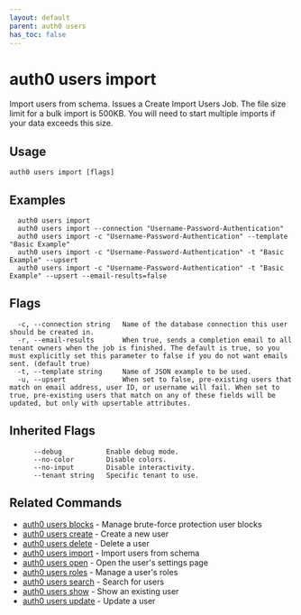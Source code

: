 ```yaml
---
layout: default
parent: auth0 users
has_toc: false
---
```

# auth0 users import

Import users from schema. Issues a Create Import Users Job. 
The file size limit for a bulk import is 500KB. You will need to start multiple imports if your data exceeds this size.

## Usage
```
auth0 users import [flags]
```

## Examples

```
  auth0 users import
  auth0 users import --connection "Username-Password-Authentication"
  auth0 users import -c "Username-Password-Authentication" --template "Basic Example"
  auth0 users import -c "Username-Password-Authentication" -t "Basic Example" --upsert
  auth0 users import -c "Username-Password-Authentication" -t "Basic Example" --upsert --email-results=false
```


## Flags

```
  -c, --connection string   Name of the database connection this user should be created in.
  -r, --email-results       When true, sends a completion email to all tenant owners when the job is finished. The default is true, so you must explicitly set this parameter to false if you do not want emails sent. (default true)
  -t, --template string     Name of JSON example to be used.
  -u, --upsert              When set to false, pre-existing users that match on email address, user ID, or username will fail. When set to true, pre-existing users that match on any of these fields will be updated, but only with upsertable attributes.
```


## Inherited Flags

```
      --debug           Enable debug mode.
      --no-color        Disable colors.
      --no-input        Disable interactivity.
      --tenant string   Specific tenant to use.
```


## Related Commands

- [auth0 users blocks](auth0_users_blocks.md) - Manage brute-force protection user blocks
- [auth0 users create](auth0_users_create.md) - Create a new user
- [auth0 users delete](auth0_users_delete.md) - Delete a user
- [auth0 users import](auth0_users_import.md) - Import users from schema
- [auth0 users open](auth0_users_open.md) - Open the user's settings page
- [auth0 users roles](auth0_users_roles.md) - Manage a user's roles
- [auth0 users search](auth0_users_search.md) - Search for users
- [auth0 users show](auth0_users_show.md) - Show an existing user
- [auth0 users update](auth0_users_update.md) - Update a user


